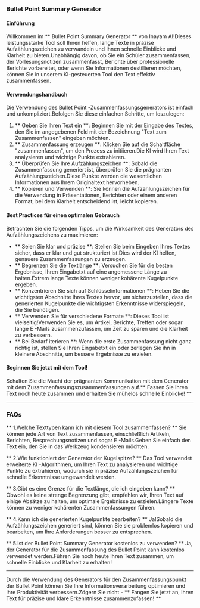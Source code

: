 ### Bullet Point Summary Generator

#### Einführung
Willkommen im ** Bullet Point Summary Generator ** von Inayam AI!Dieses leistungsstarke Tool soll Ihnen helfen, lange Texte in präzise Aufzählungszeichen zu verwandeln und Ihnen schnelle Einblicke und Klarheit zu bieten.Unabhängig davon, ob Sie ein Schüler zusammenfassen, der Vorlesungsnotizen zusammenfasst, Berichte über professionelle Berichte vorbereitet, oder wenn Sie Informationen destillieren möchten, können Sie in unserem KI-gesteuerten Tool den Text effektiv zusammenfassen.

#### Verwendungshandbuch
Die Verwendung des Bullet Point -Zusammenfassungsgenerators ist einfach und unkompliziert.Befolgen Sie diese einfachen Schritte, um loszulegen:

1. ** Geben Sie Ihren Text ein **: Beginnen Sie mit der Eingabe des Textes, den Sie im angegebenen Feld mit der Bezeichnung "Text zum Zusammenfassen" eingeben möchten.
2. ** Zusammenfassung erzeugen **: Klicken Sie auf die Schaltfläche "zusammenfassen", um den Prozess zu initiieren.Die KI wird Ihren Text analysieren und wichtige Punkte extrahieren.
3. ** Überprüfen Sie Ihre Aufzählungszeichen **: Sobald die Zusammenfassung generiert ist, überprüfen Sie die prägnanten Aufzählungszeichen.Diese Punkte werden die wesentlichen Informationen aus Ihrem Originaltext hervorheben.
4. ** Kopieren und Verwenden **: Sie können die Aufzählungszeichen für die Verwendung in Präsentationen, Berichten oder einem anderen Format, bei dem Klarheit entscheidend ist, leicht kopieren.

#### Best Practices für einen optimalen Gebrauch
Betrachten Sie die folgenden Tipps, um die Wirksamkeit des Generators des Aufzählungszeichens zu maximieren:

- ** Seien Sie klar und präzise **: Stellen Sie beim Eingeben Ihres Textes sicher, dass er klar und gut strukturiert ist.Dies wird der KI helfen, genauere Zusammenfassungen zu erzeugen.
- ** Begrenzen Sie die Textlänge **: Versuchen Sie für die besten Ergebnisse, Ihren Eingabetxt auf eine angemessene Länge zu halten.Extrem lange Texte können weniger kohärente Kugelpunkte ergeben.
- ** Konzentrieren Sie sich auf Schlüsselinformationen **: Heben Sie die wichtigsten Abschnitte Ihres Textes hervor, um sicherzustellen, dass die generierten Kugelpunkte die wichtigsten Erkenntnisse widerspiegeln, die Sie benötigen.
- ** Verwenden Sie für verschiedene Formate **: Dieses Tool ist vielseitig!Verwenden Sie es, um Artikel, Berichte, Treffen oder sogar lange E -Mails zusammenzufassen, um Zeit zu sparen und die Klarheit zu verbessern.
- ** Bei Bedarf iterieren **: Wenn die erste Zusammenfassung nicht ganz richtig ist, stellen Sie Ihren Eingabetxt ein oder zerlegen Sie ihn in kleinere Abschnitte, um bessere Ergebnisse zu erzielen.

#### Beginnen Sie jetzt mit dem Tool!
Schalten Sie die Macht der prägnanten Kommunikation mit dem Generator mit dem Zusammenfassungszusammenfassungen auf.** Fassen Sie Ihren Text noch heute zusammen und erhalten Sie mühelos schnelle Einblicke! **

---

### FAQs

** 1.Welche Texttypen kann ich mit diesem Tool zusammenfassen? **
Sie können jede Art von Text zusammenfassen, einschließlich Artikeln, Berichten, Besprechungsnotizen und sogar E -Mails.Geben Sie einfach den Text ein, den Sie in das Werkzeug kondensieren möchten.

** 2.Wie funktioniert der Generator der Kugelspitze? **
Das Tool verwendet erweiterte KI -Algorithmen, um Ihren Text zu analysieren und wichtige Punkte zu extrahieren, wodurch sie in präzise Aufzählungszeichen für schnelle Erkenntnisse umgewandelt werden.

** 3.Gibt es eine Grenze für die Textlänge, die ich eingeben kann? **
Obwohl es keine strenge Begrenzung gibt, empfehlen wir, Ihren Text auf einige Absätze zu halten, um optimale Ergebnisse zu erzielen.Längere Texte können zu weniger kohärenten Zusammenfassungen führen.

** 4.Kann ich die generierten Kugelpunkte bearbeiten? **
Ja!Sobald die Aufzählungszeichen generiert sind, können Sie sie problemlos kopieren und bearbeiten, um Ihre Anforderungen besser zu entsprechen.

** 5.Ist der Bullet Point Summary Generator kostenlos zu verwenden? **
Ja, der Generator für die Zusammenfassung des Bullet Point kann kostenlos verwendet werden.Führen Sie noch heute Ihren Text zusammen, um schnelle Einblicke und Klarheit zu erhalten!

---

Durch die Verwendung des Generators für den Zusammenfassungspunkt der Bullet Point können Sie Ihre Informationsverarbeitung optimieren und Ihre Produktivität verbessern.Zögern Sie nicht - ** Fangen Sie jetzt an, Ihren Text für präzise und klare Erkenntnisse zusammenzufassen! **